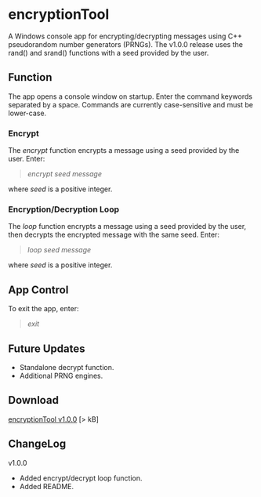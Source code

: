 # encryptionTool

A Windows console app for encrypting/decrypting messages using C++ pseudorandom number generators (PRNGs). The v1.0.0 release uses the rand() and srand() functions with a seed provided by the user.

## Function
The app opens a console window on startup. Enter the command keywords separated by a space. Commands are currently case-sensitive and must be lower-case.

### Encrypt
The *encrypt* function encrypts a message using a seed provided by the user. Enter:

> *encrypt seed message*

where  *seed* is a positive integer.
### Encryption/Decryption Loop
The *loop* function encrypts a message using a seed provided by the user, then decrypts the encrypted message with the same seed. Enter:

> *loop seed message*

where  *seed* is a positive integer.
## App Control
To exit the app, enter:
> *exit*

## Future Updates
- Standalone decrypt function.
- Additional PRNG engines.

## Download
[encryptionTool v1.0.0](https://github.com/JohnWSweeney/encryptionTool/releases/download/v1.0.0/encryptionTool_v1_0_0.exe) [> kB]

## ChangeLog <br/>
v1.0.0
- Added encrypt/decrypt loop function.
- Added README.